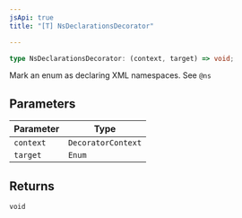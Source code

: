 ```yaml
---
jsApi: true
title: "[T] NsDeclarationsDecorator"

---
```

```ts
type NsDeclarationsDecorator: (context, target) => void;
```

Mark an enum as declaring XML namespaces. See `@ns`

## Parameters

| Parameter | Type |
| ------ | ------ |
| `context` | `DecoratorContext` |
| `target` | `Enum` |

## Returns

`void`
